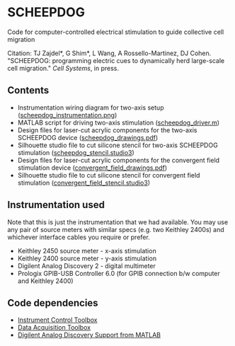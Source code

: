 # SCHEEPDOG
Code for computer-controlled electrical stimulation to guide collective cell migration

Citation: TJ Zajdel\*, G Shim\*, L Wang, A Rossello-Martinez, DJ Cohen. "SCHEEPDOG: programming electric cues to dynamically herd large-scale cell migration." *Cell Systems*, in press.

## Contents
- Instrumentation wiring diagram for two-axis setup ([scheepdog_instrumentation.png](scheepdog_instrumentation.png))
- MATLAB script for driving two-axis stimulation ([scheepdog_driver.m](scheepdog_driver.m))
- Design files for laser-cut acrylic components for the two-axis SCHEEPDOG device ([scheepdog_drawings.pdf](scheepdog_drawings.pdf))
- Silhouette studio file to cut silicone stencil for two-axis SCHEEPDOG stimulation ([scheepdog_stencil.studio3](scheepdog_stencil.studio3))
- Design files for laser-cut acrylic components for the convergent field stimulation device ([convergent_field_drawings.pdf](convergent_field_drawings.pdf))
- Silhouette studio file to cut silicone stencil for convergent field stimulation ([convergent_field_stencil.studio3](convergent_field_stencil.studio3))

## Instrumentation used
Note that this is just the instrumentation that we had available. You may use any pair of source meters with similar specs (e.g. two Keithley 2400s) and whichever interface cables you require or prefer.
- Keithley 2450 source meter - x-axis stimulation
- Keithley 2400 source meter - y-axis stimulation
- Digilent Analog Discovery 2 - digital multimeter
- Prologix GPIB-USB Controller 6.0 (for GPIB connection b/w computer and Keithley 2400)

## Code dependencies
- [Instrument Control Toolbox](https://www.mathworks.com/products/instrument.html)
- [Data Acquisition Toolbox](https://www.mathworks.com/products/data-acquisition.html)
- [Digilent Analog Discovery Support from MATLAB](https://www.mathworks.com/hardware-support/digilent-analog-discovery.html)
